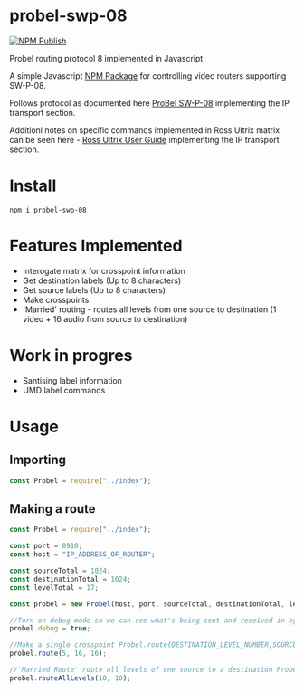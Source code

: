# probel-swp-08

[![NPM Publish](https://github.com/ryanmccartney/probel-swp-08/actions/workflows/publish.yml/badge.svg)](https://github.com/ryanmccartney/probel-swp-08/actions/workflows/publish.yml)

Probel routing protocol 8 implemented in Javascript

A simple Javascript [NPM Package](https://www.npmjs.com/package/probel-swp-08) for controlling video routers supporting SW-P-08.

Follows protocol as documented here [ProBel SW-P-08](https://wwwapps.grassvalley.com/docs/Manuals/sam/Protocols%20and%20MIBs/Router%20Control%20Protocols%20SW-P-88%20Issue%204b.pdf) implementing the IP transport section.

Additionl notes on specific commands implemented in Ross Ultrix matrix can be seen here - [Ross Ultrix User Guide](<https://documentation.rossvideo.com/files/Manuals/Connectivity/Ultrix/Ultricore%20User%20Guide%20(2201DR-104).pdf>) implementing the IP transport section.

# Install

`npm i probel-swp-08`

# Features Implemented

-   Interogate matrix for crosspoint information
-   Get destination labels (Up to 8 characters)
-   Get source labels (Up to 8 characters)
-   Make crosspoints
-   'Married' routing - routes all levels from one source to destination (1 video + 16 audio from source to destination)

# Work in progres

-   Santising label information
-   UMD label commands

# Usage

## Importing

```js
const Probel = require("../index");
```

## Making a route

```js
const Probel = require("../index");

const port = 8910;
const host = "IP_ADDRESS_OF_ROUTER";

const sourceTotal = 1024;
const destinationTotal = 1024;
const levelTotal = 17;

const probel = new Probel(host, port, sourceTotal, destinationTotal, levelTotal);

//Turn on debug mode so we can see what's being sent and received in bytes
probel.debug = true;

//Make a single crosspoint Probel.route(DESTINATION_LEVEL_NUMBER,SOURCE_NUMBER, DESTINATION_NUMBER)
probel.route(5, 16, 16);

//'Married Route' route all levels of one source to a destination Probel.routeAllLevels(SOURCE_NUMBER, DESTINATION_NUMBER)
probel.routeAllLevels(10, 10);
```
